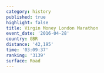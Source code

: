 ```yaml
---
category: history
published: true
highlight: false
title: Virgin Money London Marathon
event_date: '2016-04-28'
country: GBR
distance: '42,195'
time: '03:09:37'
ranking: '3139'
surface: Road
---
```


